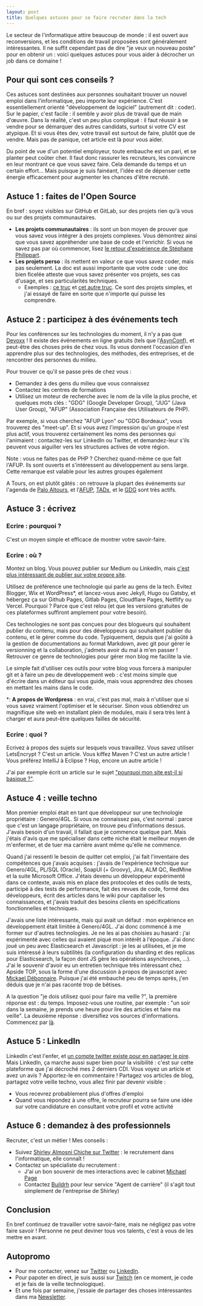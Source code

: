 ```yaml
---
layout: post
title: Quelques astuces pour se faire recruter dans la tech
---
```


Le secteur de l'informatique attire beaucoup de monde : il est ouvert aux reconversions, et les conditions de travail proposées sont généralement intéressantes.
Il ne suffit cependant pas de dire "je veux un nouveau poste" pour en obtenir un : voici quelques astuces pour vous aider à décrocher un job dans ce domaine !

## Pour qui sont ces conseils ?
Ces astuces sont destinées aux personnes souhaitant trouver un nouvel emploi dans l'informatique, peu importe leur expérience.
C'est essentiellement orienté "développement de logiciel" (autrement dit : coder).
Sur le papier, c'est facile : il semble y avoir plus de travail que de main d'œuvre.
Dans la réalité, c'est un peu plus compliqué : il faut réussir à se vendre pour se démarquer des autres candidats, surtout si votre CV est atypique. Et si vous êtes dev, votre travail est surtout de faire, plutôt que de vendre. Mais pas de panique, cet article est là pour vous aider.

Du point de vue d'un potentiel employeur, toute embauche est un pari, et se planter peut coûter cher.
Il faut donc rassurer les recruteurs, les convaincre en leur montrant ce que vous savez faire.
Cela demande du temps et un certain effort...
Mais puisque je suis fainéant, l'idée est de dépenser cette énergie efficacement pour augmenter les chances d'être recruté.

## Astuce 1 : faites de l'Open Source
En bref : soyez visibles sur GitHub et GitLab, sur des projets rien qu'à vous ou sur des projets communautaires.
- **Les projets communautaires** : ils sont un bon moyen de prouver que vous savez vous intégrer à des projets complexes. Vous démontrez ainsi que vous savez appréhender une base de code et l'enrichir. Si vous ne savez pas par où commencer, lisez [le retour d'expérience de Stéphane Philippart](https://philippart-s.github.io/blog/articles/dev/oss-for-developer/).
- **Les projets perso** : ils mettent en valeur ce que vous savez coder, mais pas seulement. La doc est aussi importante que votre code : une doc bien ficelée atteste que vous savez présenter vos projets, ses cas d'usage, et ses particularités techniques.
  - Exemples : [ce truc](https://github.com/lucienbill/HorizontalScrollingText) et [cet autre truc](https://github.com/lucienbill/SiteDebileNomJeuDeMots). Ce sont des projets simples, et j'ai essayé de faire en sorte que n'importe qui puisse les comprendre.

## Astuce 2 : participez à des événements tech
Pour les conférences sur les technologies du moment, il n'y a pas que [Devoxx](https://www.devoxx.fr/) !
Il existe des événements en ligne gratuits (tels que l'[AsynConf](https://asynconf.fr/)), et peut-être des choses près de chez vous. 
Ils vous donnent l'occasion d'en apprendre plus sur des technologies, des méthodes, des entreprises, et de rencontrer des personnes du milieu.

Pour trouver ce qu'il se passe près de chez vous : 
- Demandez à des gens du milieu que vous connaissez
- Contactez les centres de formations
- Utilisez un moteur de recherche avec le nom de la ville la plus proche, et quelques mots clés : "GDG" (Google Developer Group), "JUG" (Java User Group), "AFUP" (Association Française des Utilisateurs de PHP).

Par exemple, si vous cherchez "AFUP Lyon" ou "GDG Bordeaux", vous trouverez des "meet-up". Et si vous avez l'impression qu'un groupe n'est plus actif, vous trouverez certainement les noms des personnes qui l'animaient : contactez-les sur LinkedIn ou Twitter, et demandez-leur s'ils peuvent vous aiguiller vers les structures actives de votre région.

Note : vous ne faites pas de PHP ? Cherchez quand-même ce que fait l'AFUP. Ils sont ouverts et s'intéressent au développement au sens large. Cette remarque est valable pour les autres groupes également

A Tours, on est plutôt gâtés : on retrouve la plupart des événements sur l'agenda de [Palo Altours](https://openagenda.com/paloaltours), et l'[AFUP](https://tours.afup.org/), [TADx](https://www.tadx.fr/), et le [GDG](https://www.meetup.com/fr-FR/GDG-Tours/) sont très actifs.

## Astuce 3 : écrivez
### Ecrire : pourquoi ?
C'est un moyen simple et efficace de montrer votre savoir-faire.

### Ecrire : où ?
Montez un blog. Vous pouvez publier sur Medium ou LinkedIn, mais [c'est plus intéressant de publier sur votre propre site](https://tferdinand.net/pourquoi-cest-important-de-publier-chez-soi/).

Utilisez de préférence une technologie qui parle au gens de la tech.
Evitez Blogger, Wix et WordPress*, et lancez-vous avec Jekyll, Hugo ou Gatsby, et hébergez ça sur Github Pages, Gitlab Pages, Cloudflare Pages, Netflify ou Vercel.
Pourquoi ? Parce que c'est relou (et que les versions gratuites de ces plateformes suffiront amplement pour votre besoin).

Ces technologies ne sont pas conçues pour des blogueurs qui souhaitent publier du contenu, mais pour des développeurs qui souhaitent publier du contenu, et le gérer comme du code.
Typiquement, depuis que j'ai goûté à la gestion de documentations au format Markdown, avec git pour gérer le versionning et la collaboration, j'admets avoir du mal à m'en passer !
Retrouver ce genre de technologies pour gérer mon blog me facilite la vie.

Le simple fait d'utiliser ces outils pour votre blog vous forcera à manipuler git et à faire un peu de développement web : c'est moins simple que d'écrire dans un éditeur qui vous guide, mais vous apprendrez des choses en mettant les mains dans le code.

*: **A propos de Wordpress** : en vrai, c'est pas mal, mais à n'utiliser que si vous savez vraiment l'optimiser et le sécuriser.
Sinon vous obtiendrez un magnifique site web en installant plein de modules, mais il sera très lent à charger et aura peut-être quelques failles de sécurité.

### Ecrire : quoi ?

Ecrivez à propos des sujets sur lesquels vous travaillez.
Vous savez utiliser LetsEncrypt ?
C'est un article. Vous kiffez Maven ?
C'est un autre article !
Vous préférez IntelliJ à Eclipse ? Hop, encore un autre article !

J'ai par exemple écrit un article sur le sujet ["pourquoi mon site est-il si basique ?"](https://www.lucienbill.fr/unsitebasique/).


## Astuce 4 : veille techno
Mon premier emploi était en tant que développeur sur une technologie propriétaire : Genero/4GL.
Si vous ne connaissez pas, c'est normal : parce que c'est un langage propriétaire, on trouve peu d'informations dessus.
J'avais besoin d'un travail, il fallait que je commence quelque part.
Mais j'étais d'avis que me spécialiser dans cette niche était le meilleur moyen de m'enfermer, et de tuer ma carrière avant même qu'elle ne commence.

Quand j'ai ressenti le besoin de quitter cet emploi, j'ai fait l'inventaire des compétences que j'avais acquises : j'avais de l'expérience technique sur Genero/4GL, PL/SQL (Oracle), SoapUI (+ Groovy), Jira, ALM QC, RedMine et la suite Microsoft Office.
J'étais devenu un développeur expérimenté dans ce contexte, avais mis en place des protocoles et des outils de tests, participé à des tests de performance, fait des revues de code, formé des développeurs, écrit des articles dans le wiki pour capitaliser les connaissances, et j'avais traduit des besoins clients en spécifications fonctionnelles et techniques.

J'avais une liste intéressante, mais qui avait un défaut : mon expérience en développement était limitée à Genero/4GL.
J'ai donc commencé à me former sur d'autres technologies.
Je ne les ai pas choisies au hasard : j'ai expérimenté avec celles qui avaient piqué mon intérêt à l'époque.
J'ai donc joué un peu avec Elasticsearch et Javascript : je les ai utilisées, et je me suis intéressé à  leurs subtilités (la configuration du sharding et des replicas pour Elasticsearch, la façon dont JS gère les opérations asynchrones, ...).
J'ai le souvenir d'avoir eu un entretien technique très intéressant chez Apside TOP, sous la forme d'une discussion à propos de javascript avec [Mickael Débonnaire](https://twitter.com/mdebonnaire).
Puisque j'ai été embauché peu de temps après, j'en déduis que je n'ai pas raconté trop de bêtises.

A la question "je dois utilisez quoi pour faire ma veille ?", la première réponse est : du temps.
Imposez-vous une routine, par exemple : "un soir dans la semaine, je prends une heure pour lire des articles et faire ma veille".
La deuxième réponse : diversifiez vos sources d'informations. Commencez par [là](https://twitter.com/TeddyFERDINAND1/status/1468980726414651398).

## Astuce 5 : LinkedIn
LinkedIn c'est l'enfer, et [un compte twitter existe pour en partager le pire](https://twitter.com/DisruptiveHoLin).
Mais LinkedIn, ça marche aussi super bien pour la visibilité : c'est sur cette plateforme que j'ai décroché mes 2 derniers CDI.
Vous voyez un article et avez un avis ? Apportez-le en commentaire ! Partagez vos articles de blog, partagez votre veille techno, vous allez finir par devenir visible : 
- Vous recevrez probablement plus d'offres d'emploi
- Quand vous répondez à une offre, le recruteur pourra se faire une idée sur votre candidature en consultant votre profil et votre activité

## Astuce 6 : demandez à des professionnels
Recruter, c'est un métier !
Mes conseils : 
- Suivez [Shirley Almosni Chiche sur Twitter](https://twitter.com/ShirleyAlmCh) : le recrutement dans l'informatique, elle connaît !
- Contactez un spécialiste du recrutement :
  - J'ai un bon souvenir de mes interactions avec le cabinet [Michael Page](https://www.michaelpage.fr/)
  - Contactez [Buildrh](https://www.build-rh.com/agent-de-carriere/) pour leur service "Agent de carrière" (il s'agit tout simplement de l'entreprise de Shirley)

## Conclusion
En bref continuez de travailler votre savoir-faire, mais ne négligez pas votre faire savoir !
Personne ne peut deviner tous vos talents, c'est à vous de les mettre en avant.

## Autopromo
- Pour me contacter, venez sur [Twitter](https://twitter.com/BillyTheTroll) ou [LinkedIn](https://www.linkedin.com/in/lucien-bill-3906b043/).
- Pour papoter en direct, je suis aussi sur [Twitch](https://www.twitch.tv/billyzetroll/schedule) (en ce moment, je code et je fais de la veille technologique).
- Et une fois par semaine, j'essaie de partager des choses intéressantes dans ma [Newsletter]({{newsletter_url}}).